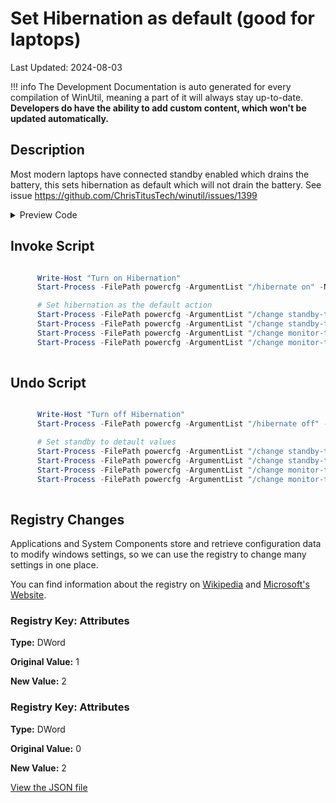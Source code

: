 ﻿# Set Hibernation as default (good for laptops)

Last Updated: 2024-08-03


!!! info
     The Development Documentation is auto generated for every compilation of WinUtil, meaning a part of it will always stay up-to-date. **Developers do have the ability to add custom content, which won't be updated automatically.**


## Description

Most modern laptops have connected standby enabled which drains the battery, this sets hibernation as default which will not drain the battery. See issue https://github.com/ChrisTitusTech/winutil/issues/1399

<!-- BEGIN CUSTOM CONTENT -->

<!-- END CUSTOM CONTENT -->

<details>
<summary>Preview Code</summary>

```json
{
    "Content":  "Set Hibernation as default (good for laptops)",
    "Description":  "Most modern laptops have connected standby enabled which drains the battery, this sets hibernation as default which will not drain the battery. See issue https://github.com/ChrisTitusTech/winutil/issues/1399",
    "link":  "https://christitustech.github.io/win/dev/tweaks/Shortcuts/Shortcut",
    "category":  "Essential Tweaks",
    "panel":  "1",
    "Order":  "a014_",
    "registry":  [
                     {
                         "Path":  "HKLM:\\SYSTEM\\CurrentControlSet\\Control\\Power\\PowerSettings\\238C9FA8-0AAD-41ED-83F4-97BE242C8F20\\7bc4a2f9-d8fc-4469-b07b-33eb785aaca0",
                         "OriginalValue":  "1",
                         "Name":  "Attributes",
                         "Value":  "2",
                         "Type":  "DWord"
                     },
                     {
                         "Path":  "HKLM:\\SYSTEM\\CurrentControlSet\\Control\\Power\\PowerSettings\\abfc2519-3608-4c2a-94ea-171b0ed546ab\\94ac6d29-73ce-41a6-809f-6363ba21b47e",
                         "OriginalValue":  "0",
                         "Name":  "Attributes ",
                         "Value":  "2",
                         "Type":  "DWord"
                     }
                 ],
    "InvokeScript":  [
                         "\r\n      Write-Host \"Turn on Hibernation\"\r\n      Start-Process -FilePath powercfg -ArgumentList \"/hibernate on\" -NoNewWindow -Wait\r\n\r\n      # Set hibernation as the default action\r\n      Start-Process -FilePath powercfg -ArgumentList \"/change standby-timeout-ac 60\" -NoNewWindow -Wait\r\n      Start-Process -FilePath powercfg -ArgumentList \"/change standby-timeout-dc 60\" -NoNewWindow -Wait\r\n      Start-Process -FilePath powercfg -ArgumentList \"/change monitor-timeout-ac 10\" -NoNewWindow -Wait\r\n      Start-Process -FilePath powercfg -ArgumentList \"/change monitor-timeout-dc 1\" -NoNewWindow -Wait\r\n      "
                     ],
    "UndoScript":  [
                       "\r\n      Write-Host \"Turn off Hibernation\"\r\n      Start-Process -FilePath powercfg -ArgumentList \"/hibernate off\" -NoNewWindow -Wait\r\n\r\n      # Set standby to detault values\r\n      Start-Process -FilePath powercfg -ArgumentList \"/change standby-timeout-ac 15\" -NoNewWindow -Wait\r\n      Start-Process -FilePath powercfg -ArgumentList \"/change standby-timeout-dc 15\" -NoNewWindow -Wait\r\n      Start-Process -FilePath powercfg -ArgumentList \"/change monitor-timeout-ac 15\" -NoNewWindow -Wait\r\n      Start-Process -FilePath powercfg -ArgumentList \"/change monitor-timeout-dc 15\" -NoNewWindow -Wait\r\n      "
                   ]
}
```
</details>

## Invoke Script

```powershell

      Write-Host "Turn on Hibernation"
      Start-Process -FilePath powercfg -ArgumentList "/hibernate on" -NoNewWindow -Wait

      # Set hibernation as the default action
      Start-Process -FilePath powercfg -ArgumentList "/change standby-timeout-ac 60" -NoNewWindow -Wait
      Start-Process -FilePath powercfg -ArgumentList "/change standby-timeout-dc 60" -NoNewWindow -Wait
      Start-Process -FilePath powercfg -ArgumentList "/change monitor-timeout-ac 10" -NoNewWindow -Wait
      Start-Process -FilePath powercfg -ArgumentList "/change monitor-timeout-dc 1" -NoNewWindow -Wait
      

```
## Undo Script

```powershell

      Write-Host "Turn off Hibernation"
      Start-Process -FilePath powercfg -ArgumentList "/hibernate off" -NoNewWindow -Wait

      # Set standby to detault values
      Start-Process -FilePath powercfg -ArgumentList "/change standby-timeout-ac 15" -NoNewWindow -Wait
      Start-Process -FilePath powercfg -ArgumentList "/change standby-timeout-dc 15" -NoNewWindow -Wait
      Start-Process -FilePath powercfg -ArgumentList "/change monitor-timeout-ac 15" -NoNewWindow -Wait
      Start-Process -FilePath powercfg -ArgumentList "/change monitor-timeout-dc 15" -NoNewWindow -Wait
      

```
## Registry Changes
Applications and System Components store and retrieve configuration data to modify windows settings, so we can use the registry to change many settings in one place.

You can find information about the registry on [Wikipedia](https://www.wikiwand.com/en/Windows_Registry) and [Microsoft's Website](https://learn.microsoft.com/en-us/windows/win32/sysinfo/registry).
### Registry Key: Attributes
**Type:** DWord

**Original Value:** 1

**New Value:** 2

### Registry Key: Attributes 
**Type:** DWord

**Original Value:** 0

**New Value:** 2


<!-- BEGIN SECOND CUSTOM CONTENT -->

<!-- END SECOND CUSTOM CONTENT -->

[View the JSON file](https://github.com/ChrisTitusTech/winutil/tree/main/config/tweaks.json)

